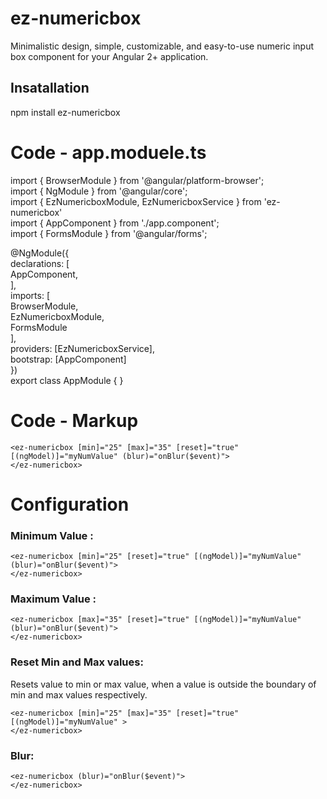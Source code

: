 # ez-numericbox

Minimalistic design, simple, customizable, and easy-to-use numeric input box component for your Angular 2+ application.

## Insatallation

npm install ez-numericbox 

# Code - app.moduele.ts

import { BrowserModule } from '@angular/platform-browser';<br />
import { NgModule } from '@angular/core';<br />
import { EzNumericboxModule,  EzNumericboxService } from 'ez-numericbox'<br />
import { AppComponent } from './app.component';<br />
import { FormsModule } from '@angular/forms';<br />

@NgModule({<br />
  declarations: [<br />
    AppComponent,<br />
  ],<br />
  imports: [<br />
    BrowserModule,<br />
    EzNumericboxModule,<br />
    FormsModule<br />
  ],<br />
  providers: [EzNumericboxService],<br />
  bootstrap: [AppComponent]<br />
})<br />
export class AppModule { }<br />

# Code - Markup
```
<ez-numericbox [min]="25" [max]="35" [reset]="true" [(ngModel)]="myNumValue" (blur)="onBlur($event)">
</ez-numericbox>
```
# Configuration

### Minimum Value : 
```
<ez-numericbox [min]="25" [reset]="true" [(ngModel)]="myNumValue" (blur)="onBlur($event)">
</ez-numericbox>
```
### Maximum Value : 
```
<ez-numericbox [max]="35" [reset]="true" [(ngModel)]="myNumValue" (blur)="onBlur($event)">
</ez-numericbox>
```
### Reset Min and Max values: 
Resets value to min or max value, when a value is outside the boundary of min and max values respectively.
```
<ez-numericbox [min]="25" [max]="35" [reset]="true" [(ngModel)]="myNumValue" >
</ez-numericbox>
```
### Blur: 
```
<ez-numericbox (blur)="onBlur($event)">
</ez-numericbox>
```
